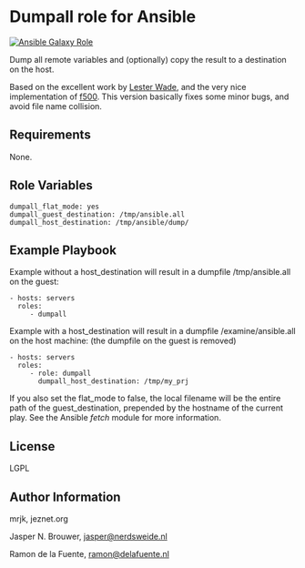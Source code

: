Dumpall role for Ansible
========

[![Ansible Galaxy Role](https://img.shields.io/badge/Ansible%20Role-mrjk.dumpall-blue.svg?style=flat-square)](https://galaxy.ansible.com/detail#/role/6960)

Dump all remote variables and (optionally) copy the result to a destination on the host.

Based on the excellent work by [Lester Wade](https://coderwall.com/p/13lh6w), and the very nice implementation of [f500](https://github.com/f500/ansible-dumpall). This version basically fixes some minor bugs, and avoid file name collision.

Requirements
------------

None.

Role Variables
--------------

    dumpall_flat_mode: yes
    dumpall_guest_destination: /tmp/ansible.all
    dumpall_host_destination: /tmp/ansible/dump/

Example Playbook
-------------------------

Example without a host_destination will result in a dumpfile /tmp/ansible.all on the guest:

    - hosts: servers
      roles:
         - dumpall

Example with a host_destination will result in a dumpfile /examine/ansible.all on the host machine:
(the dumpfile on the guest is removed)

    - hosts: servers
      roles:
         - role: dumpall
           dumpall_host_destination: /tmp/my_prj


If you also set the flat_mode to false, the local filename will be the entire path of the guest_destination,
prepended by the hostname of the current play. See the Ansible _fetch_ module for more information.

License
-------

LGPL

Author Information
------------------

mrjk, jeznet.org

Jasper N. Brouwer, jasper@nerdsweide.nl

Ramon de la Fuente, ramon@delafuente.nl



